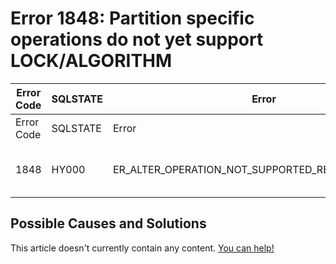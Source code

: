 
# Error 1848: Partition specific operations do not yet support LOCK/ALGORITHM


| Error Code | SQLSTATE | Error | Description |
| --- | --- | --- | --- |
| Error Code | SQLSTATE | Error | Description |
| 1848 | HY000 | ER_ALTER_OPERATION_NOT_SUPPORTED_REASON_PARTITION | Partition specific operations do not yet support LOCK/ALGORITHM |




## Possible Causes and Solutions


This article doesn't currently contain any content. [You can help!](/en/writing-and-editing-knowledge-base-articles/)

